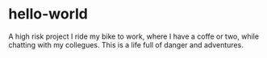 # hello-world
A high risk project
I ride my bike to work, where I have a coffe or two, while chatting with my collegues. This is a life full of danger and adventures.
